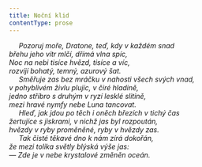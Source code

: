 ```yaml
---
title: Noční klid
contentType: prose
---
```


     _Pozoruj moře, Dratone, teď, kdy v každém snad  
břehu jeho vítr mlčí, dřímá vlna spíc,  
Noc na nebi tisíce hvězd, tisíce a víc,  
rozvíjí bohatý, temný, azurový šat.  
     Směřuje zas bez mráčku v nahosti všech svých vnad,  
v pohyblivém živlu plujíc, v čiré hladině,  
jedno stříbro s druhým v ryzí lesklé slitině,  
mezi hravé nymfy nebe Luna tancovat.  
     Hleď, jak jdou po těch i oněch březích v tichý čas  
žertujíce s jiskrami, v nichž jas byl rozpoután,  
hvězdy v ryby proměněné, ryby v hvězdy zas.  
     Tak čisté těkavé dno k nám zírá dokořán,  
že mezi tolika světly blýská výše jas:  
— Zde je v nebe krystalové změněn oceán._
